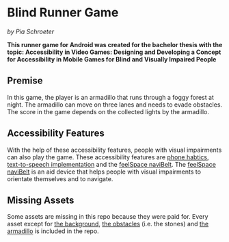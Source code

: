 # Blind Runner Game
*by Pia Schroeter*

**This runner game for Android was created for the bachelor thesis with the topic: Accessibility in Video Games: Designing and Developing a Concept for Accessibility in Mobile Games for Blind and Visually Impaired People**

## Premise
In this game, the player is an armadillo that runs through a foggy forest at night. The armadillo can move on three lanes and needs to evade obstacles. The score in the game depends on the collected lights by the armadillo.

## Accessibility Features
With the help of these accessibility features, people with visual impairments can also play the game. These accessibility features are [phone habtics](https://developer.android.com/reference/android/os/Vibrator), [text-to-speech implementation](https://developer.android.com/reference/android/speech/tts/TextToSpeech) and the [feelSpace naviBelt](https://github.com/feelSpace/FSLib-Android/tree/master). The [feelSpace naviBelt](https://feelspace.de/) is an aid device that helps people with visual impairments to orientate themselves and to navigate.

## Missing Assets
Some assets are missing in this repo because they were paid for. Every asset except for [the background](https://strawliondev.itch.io/forest-backgrounds), [the obstacles](https://assetstore.unity.com/packages/3d/vegetation/stylized-nature-forest-238303) (i.e. the stones) and [the armadillo](https://assetstore.unity.com/packages/3d/characters/animals/mammals/cute-zoo-4-198671) is included in the repo.
